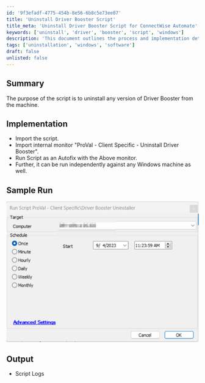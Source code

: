 ```yaml
---
id: '9f3efadf-4775-454b-8e56-6b8c5e73ee07'
title: 'Uninstall Driver Booster Script'
title_meta: 'Uninstall Driver Booster Script for ConnectWise Automate'
keywords: ['uninstall', 'driver', 'booster', 'script', 'windows']
description: 'This document outlines the process and implementation details for a script designed to uninstall any version of Driver Booster from a Windows machine. It includes instructions for importing the script, running it with a specific monitor, and executing it independently.'
tags: ['uninstallation', 'windows', 'software']
draft: false
unlisted: false
---
```

## Summary

The purpose of the script is to uninstall any version of Driver Booster from the machine.

## Implementation

- Import the script.
- Import internal monitor "ProVal - Client Specific - Uninstall Driver Booster".
- Run Script as an Autofix with the Above monitor.
- Further, it can be run independently against any Windows machine as well.

## Sample Run

![Sample Run](../../../static/img/SWM---Software-Install---Driver-Booster-Uninstaller/image_1.png)

## Output

- Script Logs






